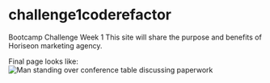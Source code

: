 # challenge1coderefactor
Bootcamp Challenge Week 1
This site will share the purpose and benefits of Horiseon marketing agency.

Final page looks like:
![Man standing over conference table discussing paperwork](assets/images/Final-Page1)
